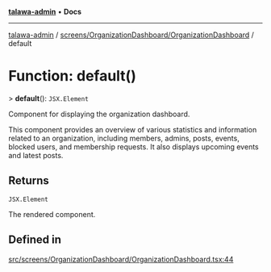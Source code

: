 [**talawa-admin**](../../../../README.md) • **Docs**

***

[talawa-admin](../../../../modules.md) / [screens/OrganizationDashboard/OrganizationDashboard](../README.md) / default

# Function: default()

\> **default**(): `JSX.Element`

Component for displaying the organization dashboard.

This component provides an overview of various statistics and information related to an organization, including members, admins, posts, events, blocked users, and membership requests. It also displays upcoming events and latest posts.

## Returns

`JSX.Element`

The rendered component.

## Defined in

[src/screens/OrganizationDashboard/OrganizationDashboard.tsx:44](https://github.com/PalisadoesFoundation/talawa-admin/blob/d16b95ee179900e8e32a2296f14e948e6caea05b/src/screens/OrganizationDashboard/OrganizationDashboard.tsx#L44)
